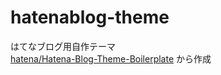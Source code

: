 # hatenablog-theme
はてなブログ用自作テーマ  
[hatena/Hatena-Blog-Theme-Boilerplate](https://github.com/hatena/Hatena-Blog-Theme-Boilerplate) から作成
